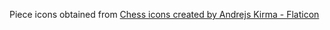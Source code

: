Piece icons obtained from [Chess icons created by Andrejs Kirma - Flaticon](https://www.flaticon.com/free-icons/chess)
